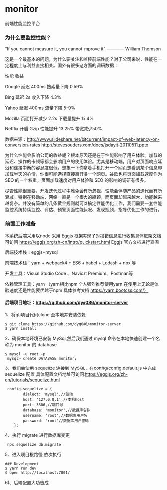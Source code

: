 # monitor
前端性能监控平台
### 为什么要监控性能？
“If you cannot measure it, you cannot improve it” ———— William Thomson

这是一个最基本的问题，为什么要关注和监控前端性能？对于公司来说，性能在一定程度上与利益直接相关。国外有很多这方面的调研数据：

性能	收益

Google 延迟 400ms	搜索量下降 0.59%

Bing 延迟 2s	收入下降 4.3%

Yahoo 延迟 400ms	流量下降 5-9%

Mozilla 页面打开减少 2.2s	下载量提升 15.4%

Netflix 开启 Gzip	性能提升 13.25% 带宽减少50%

数据来源：http://www.slideshare.net/bitcurrent/impact-of-web-latency-on-conversion-rates http://stevesouders.com/docs/jsdayit-20110511.pptx

为什么性能会影响公司的收益呢？根本原因还是在于性能影响了用户体验。加载的延迟、操作的卡顿等都会影响用户的使用体验。尤其是移动端，用户对页面响应延迟和连接中断的容忍度很低。想象一下你拿着手机打开一个网页想看到某个信息却加载半天的心情，你很可能选择直接离开换一个网页。谷歌也将页面加载速度作为 SEO 的一个权重，页面加载速度对用户体验和 SEO 的影响的调研有很多。

尽管性能很重要，开发迭代过程中难免会有所忽视，性能会伴随产品的迭代而有所衰减。特别在移动端，网络一直是一个很大的瓶颈，而页面却越来越大，功能越来越复杂。并没有简单的几条黄金规则就可以搞定性能优化工作，我们需要一套性能监控系统持续监控、评估、预警页面性能状况、发现瓶颈，指导优化工作的进行。

### 前置工作准备
本系统后端采用以node 采用 Eggjs 框架实现了对报错信息进行收集具体框架文档可访问 https://eggjs.org/zh-cn/intro/quickstart.html Eggjs 官方文档进行查阅

后端技术栈：eggjs+mysql

前端技术栈：yarn + webpack4 + ES6 + babel + Lodash + npx 等

开发工具：Visual Studio Code 、Navicat Premium、Postman等

依赖管理工具：yarn （yarn相比npm 个人强烈推荐使用yarn 在使用上无论是体验速度还是性能要优越于npm 具体参考文档 https://yarn.bootcss.com/）

####  后端项目地址：https://github.com/dyq086/monitor-server

1、将gti项目代码clone 至本地并安装依赖;

```
$ git clone https://github.com/dyq086/monitor-server
$ yarn install
```


2、确保本地环境已安装 MySql,然后我们通过 mysql 命令在本地快速创建一个名称为 monitor 的 database
```
$ mysql -u root -p 
 mysql> create DATABASE monitor;
```

3、我们会使用 sequelize 连接到 MySQL，在config/config.default.js 中完成 sequelize 配置
具体配置文档地址可访问:https://eggjs.org/zh-cn/tutorials/sequelize.html
```
 config.sequelize = {
        dialect: 'mysql',//驱动
        host: '127.0.0.1',//本机host
        port: 3306,//端口号
        database: 'monitor',//数据库名称
        username: 'root',//数据库用户名
        password: 'root'//数据库用户密码
    };
```

4、执行 migrate 进行数据库变更
```
 npx sequelize db:migrate
```

5、进入项目根路径 依次执行

```
### Development
$ yarn run dev
$ open http://localhost:7001/
```

6)、后端配置大功告成




